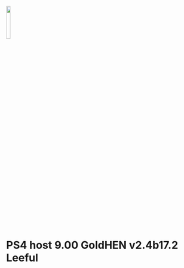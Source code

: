 <p alignظ="center">
<img src="https://i.postimg.cc/y6JgKqyD/playstation-svgrepo-com.png" width="15%" height="15%" class="d-inline-block align-top" alt="">
</p>

# PS4 host 9.00 GoldHEN v2.4b17.2 Leeful

